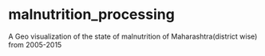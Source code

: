 # malnutrition_processing
A Geo visualization of the state of malnutrition of Maharashtra(district wise) from 2005-2015
